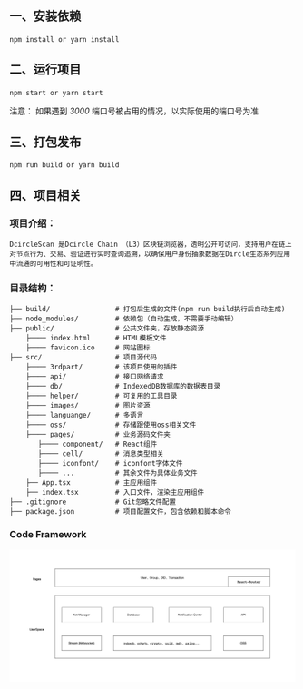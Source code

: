 ## 一、安装依赖

`npm install or yarn install`

## 二、运行项目

`npm start or yarn start`

注意： 如果遇到 *3000* 端口号被占用的情况，以实际使用的端口号为准

## 三、打包发布

`npm run build or yarn build`

## 四、项目相关

### 项目介绍：
    
    DcircleScan 是Dcircle Chain （L3）区块链浏览器，透明公开可访问，支持用户在链上对节点行为、交易、验证进行实时查询追溯，以确保用户身份抽象数据在Dircle生态系列应用中流通的可用性和可证明性。

### 目录结构：

    ├── build/                # 打包后生成的文件(npm run build执行后自动生成)
    ├── node_modules/         # 依赖包（自动生成，不需要手动编辑）
    ├── public/               # 公共文件夹，存放静态资源
        ├──── index.html      # HTML模板文件
        ├──── favicon.ico     # 网站图标
    ├── src/                  # 项目源代码
        ├──── 3rdpart/        # 该项目使用的插件
        ├──── api/            # 接口网络请求
        ├──── db/             # IndexedDB数据库的数据表目录
        ├──── helper/         # 可复用的工具目录
        ├──── images/         # 图片资源
        ├──── languange/      # 多语言
        ├──── oss/            # 存储跟使用oss相关文件
        ├──── pages/          # 业务源码文件夹
           ├──── component/   # React组件
           ├──── cell/        # 消息类型相关
           ├──── iconfont/    # iconfont字体文件
           ├──── ...          # 其余文件为具体业务文件
        ├── App.tsx           # 主应用组件
        ├── index.tsx         # 入口文件，渲染主应用组件
    ├── .gitignore            # Git忽略文件配置
    ├── package.json          # 项目配置文件，包含依赖和脚本命令
    
    
### Code Framework
![DcircleScan.jpg](..%2F..%2Fresource%2FDcircleScan.jpg)